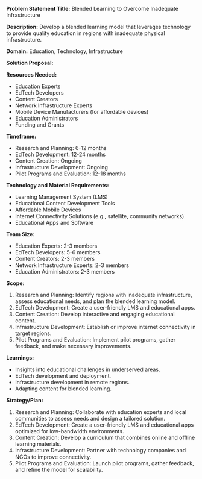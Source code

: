 **Problem Statement Title:** Blended Learning to Overcome Inadequate Infrastructure

**Description:** Develop a blended learning model that leverages technology to provide quality education in regions with inadequate physical infrastructure.

**Domain:** Education, Technology, Infrastructure

**Solution Proposal:**

**Resources Needed:**
- Education Experts
- EdTech Developers
- Content Creators
- Network Infrastructure Experts
- Mobile Device Manufacturers (for affordable devices)
- Education Administrators
- Funding and Grants

**Timeframe:**
- Research and Planning: 6-12 months
- EdTech Development: 12-24 months
- Content Creation: Ongoing
- Infrastructure Development: Ongoing
- Pilot Programs and Evaluation: 12-18 months

**Technology and Material Requirements:**
- Learning Management System (LMS)
- Educational Content Development Tools
- Affordable Mobile Devices
- Internet Connectivity Solutions (e.g., satellite, community networks)
- Educational Apps and Software

**Team Size:**
- Education Experts: 2-3 members
- EdTech Developers: 5-6 members
- Content Creators: 2-3 members
- Network Infrastructure Experts: 2-3 members
- Education Administrators: 2-3 members

**Scope:**
1. Research and Planning: Identify regions with inadequate infrastructure, assess educational needs, and plan the blended learning model.
2. EdTech Development: Create a user-friendly LMS and educational apps.
3. Content Creation: Develop interactive and engaging educational content.
4. Infrastructure Development: Establish or improve internet connectivity in target regions.
5. Pilot Programs and Evaluation: Implement pilot programs, gather feedback, and make necessary improvements.

**Learnings:**
- Insights into educational challenges in underserved areas.
- EdTech development and deployment.
- Infrastructure development in remote regions.
- Adapting content for blended learning.

**Strategy/Plan:**
1. Research and Planning: Collaborate with education experts and local communities to assess needs and design a tailored solution.
2. EdTech Development: Create a user-friendly LMS and educational apps optimized for low-bandwidth environments.
3. Content Creation: Develop a curriculum that combines online and offline learning materials.
4. Infrastructure Development: Partner with technology companies and NGOs to improve connectivity.
5. Pilot Programs and Evaluation: Launch pilot programs, gather feedback, and refine the model for scalability.